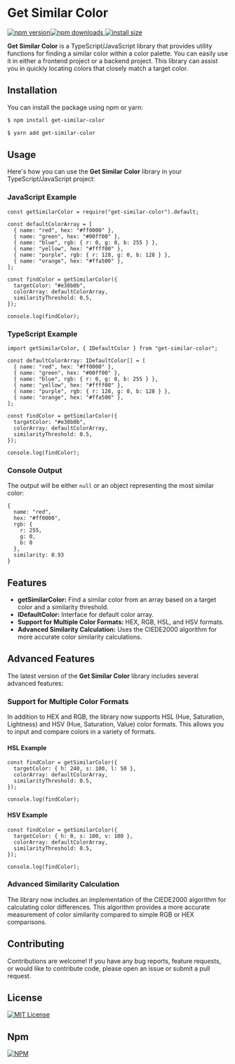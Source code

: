 Get Similar Color
=================

[![npm version](https://img.shields.io/npm/v/get-similar-color.svg?style=flat-square)](https://www.npmjs.com/package/get-similar-color)[![npm downloads](https://img.shields.io/npm/dm/get-similar-color.svg?style=flat-square) ](https://npm-stat.com/charts.html?package=get-similar-color)[![install size](https://img.shields.io/badge/dynamic/json?url=https://packagephobia.com/v2/api.json?p=get-similar-color&query=$.install.pretty&label=install%20size&style=flat-square)](https://packagephobia.now.sh/result?p=get-similar-color)

**Get Similar Color** is a TypeScript/JavaScript library that provides utility functions for finding a similar color within a color palette. You can easily use it in either a frontend project or a backend project. This library can assist you in quickly locating colors that closely match a target color.

Installation
------------

You can install the package using npm or yarn:
```bash
$ npm install get-similar-color
```

```bash
$ yarn add get-similar-color
```


Usage
-----

Here's how you can use the **Get Similar Color** library in your TypeScript/JavaScript project:

### JavaScript Example

    const getSimilarColor = require("get-similar-color").default;
    
    const defaultColorArray = [
      { name: "red", hex: "#ff0000" },
      { name: "green", hex: "#00ff00" },
      { name: "blue", rgb: { r: 0, g: 0, b: 255 } },
      { name: "yellow", hex: "#ffff00" },
      { name: "purple", rgb: { r: 128, g: 0, b: 128 } },
      { name: "orange", hex: "#ffa500" },
    ];
    
    const findColor = getSimilarColor({
      targetColor: "#e30b0b",
      colorArray: defaultColorArray,
      similarityThreshold: 0.5,
    });
    
    console.log(findColor);


### TypeScript Example

    import getSimilarColor, { IDefaultColor } from "get-similar-color";
    
    const defaultColorArray: IDefaultColor[] = [
      { name: "red", hex: "#ff0000" },
      { name: "green", hex: "#00ff00" },
      { name: "blue", rgb: { r: 0, g: 0, b: 255 } },
      { name: "yellow", hex: "#ffff00" },
      { name: "purple", rgb: { r: 128, g: 0, b: 128 } },
      { name: "orange", hex: "#ffa500" },
    ];
    
    const findColor = getSimilarColor({
      targetColor: "#e30b0b",
      colorArray: defaultColorArray,
      similarityThreshold: 0.5,
    });
    
    console.log(findColor);


### Console Output

The output will be either `null` or an object representing the most similar color:

    {
      name: "red",
      hex: "#ff0000",
      rgb: {
        r: 255,
        g: 0,
        b: 0
      },
      similarity: 0.93
    }


Features
--------

*   **getSimilarColor:** Find a similar color from an array based on a target color and a similarity threshold.
*   **IDefaultColor:** Interface for default color array.
*   **Support for Multiple Color Formats:** HEX, RGB, HSL, and HSV formats.
*   **Advanced Similarity Calculation:** Uses the CIEDE2000 algorithm for more accurate color similarity calculations.

Advanced Features
-----------------

The latest version of the **Get Similar Color** library includes several advanced features:

### Support for Multiple Color Formats

In addition to HEX and RGB, the library now supports HSL (Hue, Saturation, Lightness) and HSV (Hue, Saturation, Value) color formats. This allows you to input and compare colors in a variety of formats.

#### HSL Example

    const findColor = getSimilarColor({
      targetColor: { h: 240, s: 100, l: 50 },
      colorArray: defaultColorArray,
      similarityThreshold: 0.5,
    });
    
    console.log(findColor);


#### HSV Example

    const findColor = getSimilarColor({
      targetColor: { h: 0, s: 100, v: 100 },
      colorArray: defaultColorArray,
      similarityThreshold: 0.5,
    });
    
    console.log(findColor);


### Advanced Similarity Calculation

The library now includes an implementation of the CIEDE2000 algorithm for calculating color differences. This algorithm provides a more accurate measurement of color similarity compared to simple RGB or HEX comparisons.

Contributing
------------

Contributions are welcome! If you have any bug reports, feature requests, or would like to contribute code, please open an issue or submit a pull request.

License
-------

[![MIT License](https://img.shields.io/badge/License-MIT-green.svg)](/LICENSE)

Npm
---

[![NPM](https://nodei.co/npm/get-similar-color.png?downloads=true&downloadRank=true&stars=true)](https://nodei.co/npm/get-similar-color/)
